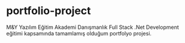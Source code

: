 # portfolio-project
M&amp;Y Yazılım Eğitim Akademi Danışmanlık Full Stack .Net Development eğitimi kapsamında tamamlamış olduğum portfolyo projesi.
